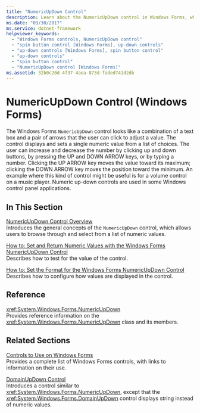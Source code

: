```yaml
---
title: "NumericUpDown Control"
description: Learn about the NumericUpDown control in Windows Forms, which looks like a combination of a text box and a pair of arrows.
ms.date: "03/30/2017"
ms.service: dotnet-framework
helpviewer_keywords: 
  - "Windows Forms controls, NumericUpDown control"
  - "spin button control [Windows Forms], up-down controls"
  - "up-down controls [Windows Forms], spin button control"
  - "up-down controls"
  - "spin button control"
  - "NumericUpDown control [Windows Forms]"
ms.assetid: 32b0c20d-4f37-4aea-873d-faded741d2db
---
```

# NumericUpDown Control (Windows Forms)

The Windows Forms `NumericUpDown` control looks like a combination of a text box and a pair of arrows that the user can click to adjust a value. The control displays and sets a single numeric value from a list of choices. The user can increase and decrease the number by clicking up and down buttons, by pressing the UP and DOWN ARROW keys, or by typing a number. Clicking the UP ARROW key moves the value toward its maximum; clicking the DOWN ARROW key moves the position toward the minimum. An example where this kind of control might be useful is for a volume control on a music player. Numeric up-down controls are used in some Windows control panel applications.  
  
## In This Section  

[NumericUpDown Control Overview](numericupdown-control-overview-windows-forms.md)\
Introduces the general concepts of the `NumericUpDown` control, which allows users to browse through and select from a list of numeric values.  
  
[How to: Set and Return Numeric Values with the Windows Forms NumericUpDown Control](set-and-return-numeric-values-with-wf-numericupdown-control.md)\
Describes how to test for the value of the control.  
  
[How to: Set the Format for the Windows Forms NumericUpDown Control](how-to-set-the-format-for-the-windows-forms-numericupdown-control.md)\
Describes how to configure how values are displayed in the control.  
  
## Reference  

<xref:System.Windows.Forms.NumericUpDown>  
Provides reference information on the <xref:System.Windows.Forms.NumericUpDown> class and its members.  
  
## Related Sections  

[Controls to Use on Windows Forms](controls-to-use-on-windows-forms.md)\
Provides a complete list of Windows Forms controls, with links to information on their use.  
  
[DomainUpDown Control](domainupdown-control-windows-forms.md)\
Introduces a control similar to <xref:System.Windows.Forms.NumericUpDown>, except that the <xref:System.Windows.Forms.DomainUpDown> control displays string instead of numeric values.
